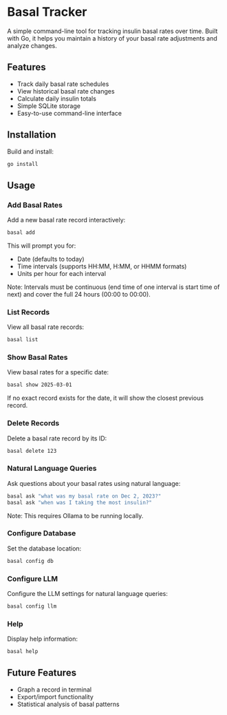 # Basal Tracker

A simple command-line tool for tracking insulin basal rates over time. Built with Go, it helps you maintain a history of your basal rate adjustments and analyze changes.

## Features

- Track daily basal rate schedules
- View historical basal rate changes
- Calculate daily insulin totals
- Simple SQLite storage
- Easy-to-use command-line interface

## Installation

Build and install:
```bash
go install
```

## Usage

### Add Basal Rates

Add a new basal rate record interactively:

```bash
basal add
```

This will prompt you for:
- Date (defaults to today)
- Time intervals (supports HH:MM, H:MM, or HHMM formats)
- Units per hour for each interval

Note: Intervals must be continuous (end time of one interval is start time of next) and cover the full 24 hours (00:00 to 00:00).

### List Records

View all basal rate records:

```bash
basal list
```

### Show Basal Rates

View basal rates for a specific date:

```bash
basal show 2025-03-01
```

If no exact record exists for the date, it will show the closest previous record.

### Delete Records

Delete a basal rate record by its ID:

```bash
basal delete 123
```

### Natural Language Queries

Ask questions about your basal rates using natural language:

```bash
basal ask "what was my basal rate on Dec 2, 2023?"
basal ask "when was I taking the most insulin?"
```

Note: This requires Ollama to be running locally.

### Configure Database

Set the database location:

```bash
basal config db
```

### Configure LLM

Configure the LLM settings for natural language queries:

```bash
basal config llm
```

### Help

Display help information:

```bash
basal help
```

## Future Features

- Graph a record in terminal
- Export/import functionality
- Statistical analysis of basal patterns

